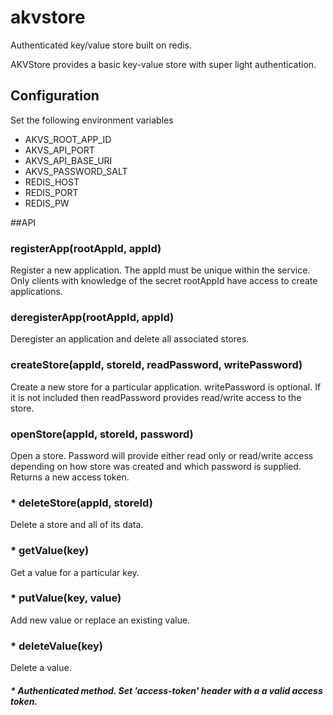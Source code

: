 # akvstore
Authenticated key/value store built on redis.

AKVStore provides a basic key-value store with super light authentication.

## Configuration
Set the following environment variables
* AKVS_ROOT_APP_ID
* AKVS_API_PORT
* AKVS_API_BASE_URI
* AKVS_PASSWORD_SALT
* REDIS_HOST
* REDIS_PORT
* REDIS_PW


##API
### registerApp(rootAppId, appId)
Register a new application. The appId must be unique within the service. Only clients with knowledge of the secret rootAppId have access to create applications.

### deregisterApp(rootAppId, appId)
Deregister an application and delete all associated stores.

### createStore(appId, storeId, readPassword, writePassword)
Create a new store for a particular application. writePassword is optional. If it is not included then readPassword provides read/write access to the store.

### openStore(appId, storeId, password)
Open a store. Password will provide either read only or read/write access depending on how store was created and which password is supplied. Returns a new access token. 

### * deleteStore(appId, storeId)
Delete a store and all of its data. 

### * getValue(key)
Get a value for a particular key.

### * putValue(key, value)
Add new value or replace an existing value.

### * deleteValue(key)
Delete a value.

##### * Authenticated method. Set 'access-token' header with a a valid access token.
